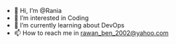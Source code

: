 - 👋 Hi, I’m @Rania
- 👀 I’m interested in Coding
- 🌱 I’m currently learning about DevOps 
- 📫 How to reach me in rawan_ben_2002@yahoo.com

<!---
Raniya123/Raniya123 is a ✨ special ✨ repository because its `README.md` (this file) appears on your GitHub profile.
You can click the Preview link to take a look at your changes.
--->
